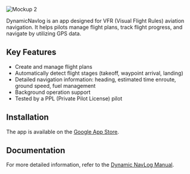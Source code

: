 ![Mockup 2](https://github.com/user-attachments/assets/86e7ba01-d14a-46d0-b47e-f310d54e1b79)

DynamicNavlog is an app designed for VFR (Visual Flight Rules) aviation navigation. It helps pilots manage flight plans, track flight progress, and navigate by utilizing GPS data. 

## Key Features
- Create and manage flight plans
- Automatically detect flight stages (takeoff, waypoint arrival, landing)
- Detailed navigation information: heading, estimated time enroute, ground speed, fuel management
- Background operation support
- Tested by a PPL (Private Pilot License) pilot

## Installation

The app is available on the [Google App Store](https://play.google.com/store/apps/details?id=com.artyum.dynamicnavlog).

## Documentation

For more detailed information, refer to the [Dynamic NavLog Manual](https://github.com/Artyum/DynamicNavlog).
